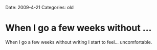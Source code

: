 Date: 2009-4-21
Categories: old

# When I go a few weeks without ...

When I go a few weeks without writing I  start to feel... uncomfortable.
